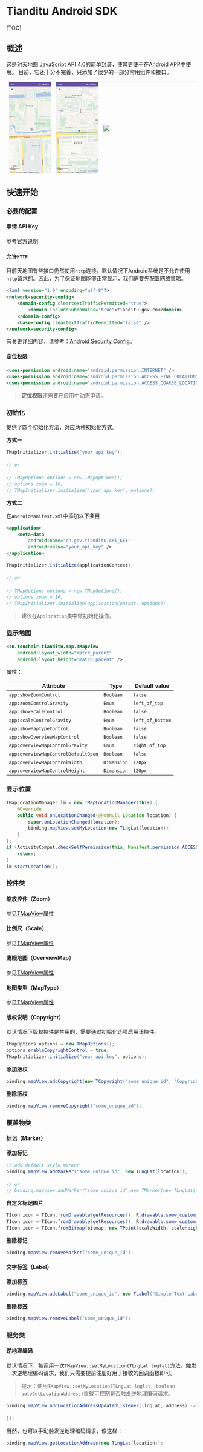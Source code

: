 # Tianditu Android SDK

[TOC]

## 概述

这是对[天地图](https://www.tianditu.gov.cn/) [JavaScript API 4.0](http://lbs.tianditu.gov.cn/api/js4.0/guide.html)的简单封装，使其更便于在Android APP中使用。 目前，它还十分不完善，只添加了很少的一部分常用组件和接口。

| <img src="./Screenshots/Screenshot_20250305_164256.png" width=240 align=left /> | <img src="./Screenshots/Screenshot_20250305_164448.png" width=240 align=left /> | <img src="./Screenshots/Screenshot_20250305_165352.png" width=240 align=left /> |
| :----------------------------------------------------------- | ------------------------------------------------------------ | ------------------------------------------------------------ |

## 快速开始

### 必要的配置

#### 申请 API Key

参考[官方说明](http://lbs.tianditu.gov.cn/home.html)

#### 允许`HTTP`

目前天地图有些接口仍然使用`http`连接，默认情况下Android系统是不允许使用`http`请求的。因此，为了保证地图能够正常显示，我们需要先配置网络策略。

```xml
<?xml version="1.0" encoding="utf-8"?>
<network-security-config>
    <domain-config cleartextTrafficPermitted="true">
        <domain includeSubdomains="true">tianditu.gov.cn</domain>
    </domain-config>
    <base-config cleartextTrafficPermitted="false" />
</network-security-config>
```
有关更详细内容，请参考：[Android Security Config](https://developer.android.com/privacy-and-security/security-config)。

#### 定位权限

```xml
<uses-permission android:name="android.permission.INTERNET" />
<uses-permission android:name="android.permission.ACCESS_FINE_LOCATION" />
<uses-permission android:name="android.permission.ACCESS_COARSE_LOCATION" />
```

> **定位权限**还需要在应用中动态申请。

### 初始化

提供了四个初始化方法，对应两种初始化方式。

**方式一**

```java
TMapInitializer.initialize("your_api_key");

// or

// TMapOptions options = new TMapOptions();
// options.zoom = 16;
// TMapInitializer.initialize("your_api_key", options);
```

**方式二**

在`AndroidManifest.xml`中添加以下条目
```xml
<application>
    <meta-data
        android:name="cn.gov.tianditu.API_KEY"
        android:value="your_api_key" />
</application>
```

```java
TMapInitializer.initialize(applicationContext);

// or

// TMapOptions options = new TMapOptions();
// options.zoom = 16;
// TMapInitializer.initialize(applicationContext, options);
```

> 建议在`Application`类中做初始化操作。

### 显示地图

```xml
<cn.touchair.tianditu.map.TMapView
    android:layout_width="match_parent"
    android:layout_height="match_parent" />
```

属性：

| Attribute                           | Type        | Default value    |
|-------------------------------------| ----------- | ---------------- |
| `app:showZoomControl`               | `Boolean`   | `false`          |
| `app:zoomControlGravity`            | `Enum`      | `left_of_top`    |
| `app:showScaleControl`              | `Boolean`   | `false`          |
| `app:scaleControlGravity`           | `Enum`      | `left_of_bottom` |
| `app:showMapTypeControl`            | `Boolean`   | `false`          |
| `app:showOverviewMapControl`        | `Boolean`   | `false`          |
| `app:overviewMapControlGravity`     | `Enum`      | `right_of_top`   |
| `app:overviewMapControlDefaultOpen` | `Boolean`   | `false`          |
| `app:overviewMapControlWidth`       | `Dimension` | `120px`          |
| `app:overviewMapControlHeight`      | `Dimension` | `120px`          |

### 显示位置

```java
TMapLocationManager lm = new TMapLocationManager(this) {
    @Override
    public void onLocationChanged(@NonNull Location location) {
        super.onLocationChanged(location);
        binding.mapView.setMyLocation(new TLngLat(location));
    }
};
if (ActivityCompat.checkSelfPermission(this, Manifest.permission.ACCESS_FINE_LOCATION) != PackageManager.PERMISSION_GRANTED) {
    return;
}
lm.startLocation();
```

### 控件类

#### 缩放控件（Zoom）

参见[TMapView属性](#显示地图)

#### 比例尺（Scale）

参见[TMapView属性](#显示地图)

#### 鹰眼地图（OverviewMap）

参见[TMapView属性](#显示地图)

#### 地图类型（MapType）

参见[TMapView属性](#显示地图)

#### 版权说明（Copyright）

默认情况下版权控件是禁用的，需要通过初始化选项启用该控件。

```java
TMapOptions options = new TMapOptions();
options.enableCopyrightControl = true;
TMapInitializer.initialize("your_api_key", options);
```

**添加版权**

```java
binding.mapView.addCopyright(new TCopyright("some_unique_id", "Copyright (C) 2022 Tianditu. All rights reserved."));
```

**删除版权**

```java
binding.mapView.removeCopyright("some_unique_id");
```

### 覆盖物类

#### 标记（Marker）

**添加标记**

```java
// add default style marker
binding.mapView.addMarker("some_unique_id", new TLngLat(location));

// or
// binding.mapView.addMarker("some_unique_id",new TMarker(new TLngLat(location), TIcon.PIN_RED));
```

**自定义标记图片**

```java
TIcon icon = TIcon.fromDrawable(getResources(), R.drawable.somw_custom_drawable));
TIcon icon = TIcon.fromDrawable(getResources(), R.drawable.somw_custom_drawable), new TPoint(scaleWidth, scaleHeight));
TIcon icon = TIcon.fromBitmap(bitmap, new TPoint(scaleWidth, scaleHeight));
```

**删除标记**

```java
binding.mapView.removeMarker("some_unique_id");
```

#### 文字标签（Label）

**添加标签**

```java
binding.mapView.addLabel("some_unique_id", new TLabel("Simple Text Label", new TLngLat(location)));
```

**删除标签**

```java
binding.mapView.removeLabel("some_unique_id");
```

### 服务类

#### 逆地理编码

默认情况下，每调用一次`TMapView::setMyLocation(TLngLat lnglat)`方法，触发一次逆地理编码请求，我们只需要提前注册好用于接收的回调函数即可。

> 提示：使用`TMapView::setMyLocation(TLngLat lnglat, boolean autoGetLocationAddress)`重载可控制是否触发逆地理编码请求。

```java
binding.mapView.addLocationAddressUpdatedListener((lngLat, address) -> {
    
});
```

当然，也可以手动触发逆地理编码请求，像这样：

```java
binding.mapView.getLocationAddress(new TLngLat(location));
```
